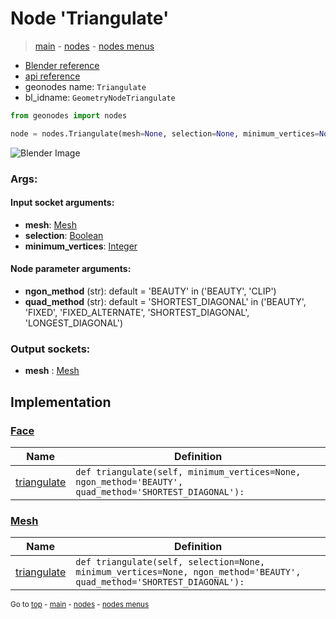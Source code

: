 # Node 'Triangulate'

> [main](../structure.md) - [nodes](nodes.md) - [nodes menus](nodes_menus.md)

- [Blender reference](https://docs.blender.org/manual/en/latest/modeling/geometry_nodes/mesh/triangulate.html)
- [api reference](https://docs.blender.org/api/current/bpy.types.GeometryNodeTriangulate.html)
- geonodes name: `Triangulate`
- bl_idname: `GeometryNodeTriangulate`

```python
from geonodes import nodes

node = nodes.Triangulate(mesh=None, selection=None, minimum_vertices=None, ngon_method='BEAUTY', quad_method='SHORTEST_DIAGONAL')
```

![Blender Image](https://docs.blender.org/manual/en/latest/_images/node-types_GeometryNodeTriangulate.webp)

### Args:

#### Input socket arguments:

- **mesh**: [Mesh](Mesh.md)
- **selection**: [Boolean](Boolean.md)
- **minimum_vertices**: [Integer](Integer.md)

#### Node parameter arguments:

- **ngon_method** (str): default = 'BEAUTY' in ('BEAUTY', 'CLIP')
- **quad_method** (str): default = 'SHORTEST_DIAGONAL' in ('BEAUTY', 'FIXED', 'FIXED_ALTERNATE', 'SHORTEST_DIAGONAL', 'LONGEST_DIAGONAL')

### Output sockets:

- **mesh** : [Mesh](Mesh.md)

## Implementation

### [Face](Face.md)

| Name | Definition |
|------|------------|
 | [triangulate](Face.md#triangulate) | `def triangulate(self, minimum_vertices=None, ngon_method='BEAUTY', quad_method='SHORTEST_DIAGONAL'):` |

### [Mesh](Mesh.md)

| Name | Definition |
|------|------------|
 | [triangulate](Mesh.md#triangulate) | `def triangulate(self, selection=None, minimum_vertices=None, ngon_method='BEAUTY', quad_method='SHORTEST_DIAGONAL'):` |

<sub>Go to [top](#node-Triangulate) - [main](../structure.md) - [nodes](nodes.md) - [nodes menus](nodes_menus.md)</sub>

